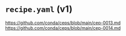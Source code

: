 # `recipe.yaml` (v1)

https://github.com/conda/ceps/blob/main/cep-0013.md
https://github.com/conda/ceps/blob/main/cep-0014.md
